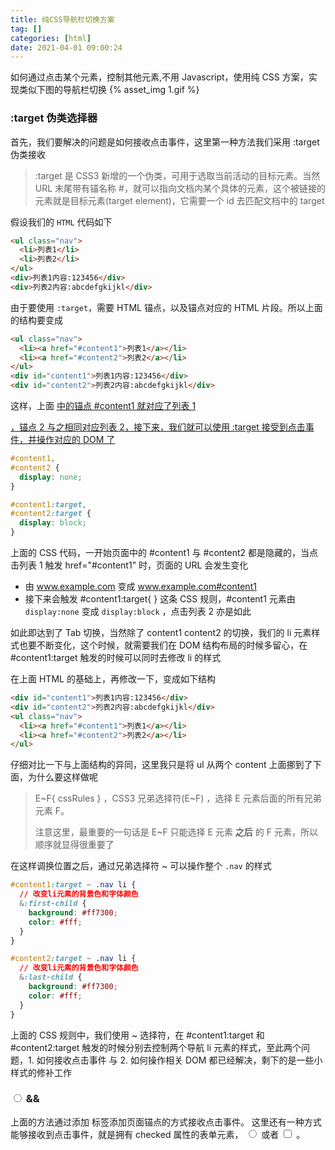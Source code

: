 ```yaml
---
title: 纯CSS导航栏切换方案
tag: []
categories: [html]
date: 2021-04-01 09:00:24
---
```


如何通过点击某个元素，控制其他元素,不用 Javascript，使用纯 CSS 方案，实现类似下图的导航栏切换
{% asset_img 1.gif %}

### :target 伪类选择器

首先，我们要解决的问题是如何接收点击事件，这里第一种方法我们采用 :target 伪类接收

> :target 是 CSS3 新增的一个伪类，可用于选取当前活动的目标元素。当然 URL 末尾带有锚名称 #，就可以指向文档内某个具体的元素，这个被链接的元素就是目标元素(target element)，它需要一个 id 去匹配文档中的 target

假设我们的 `HTML` 代码如下

```html
<ul class="nav">
  <li>列表1</li>
  <li>列表2</li>
</ul>
<div>列表1内容:123456</div>
<div>列表2内容:abcdefgkijkl</div>
```

由于要使用 `:target`，需要 HTML 锚点，以及锚点对应的 HTML 片段。所以上面的结构要变成

```html
<ul class="nav">
  <li><a href="#content1">列表1</a></li>
  <li><a href="#content2">列表2</a></li>
</ul>
<div id="content1">列表1内容:123456</div>
<div id="content2">列表2内容:abcdefgkijkl</div>
```

这样，上面 <a href="#content1"> 中的锚点 #content1 就对应了列表 1 <div id="content1"> ，锚点 2 与之相同对应列表 2，接下来，我们就可以使用 :target 接受到点击事件，并操作对应的 DOM 了

```css
#content1,
#content2 {
  display: none;
}

#content1:target,
#content2:target {
  display: block;
}
```

上面的 CSS 代码，一开始页面中的 #content1 与 #content2 都是隐藏的，当点击列表 1 触发 href="#content1" 时，页面的 URL 会发生变化

- 由 www.example.com 变成 www.example.com#content1
- 接下来会触发 #content1:target{ } 这条 CSS 规则，#content1 元素由 `display:none` 变成 `display:block` ，点击列表 2 亦是如此

如此即达到了 Tab 切换，当然除了 content1 content2 的切换，我们的 li 元素样式也要不断变化，这个时候，就需要我们在 DOM 结构布局的时候多留心，在 #content1:target 触发的时候可以同时去修改 li 的样式

在上面 HTML 的基础上，再修改一下，变成如下结构

```html
<div id="content1">列表1内容:123456</div>
<div id="content2">列表2内容:abcdefgkijkl</div>
<ul class="nav">
  <li><a href="#content1">列表1</a></li>
  <li><a href="#content2">列表2</a></li>
</ul>
```

仔细对比一下与上面结构的异同，这里我只是将 ul 从两个 content 上面挪到了下面，为什么要这样做呢

> E~F{ cssRules } ，CSS3 兄弟选择符(E~F) ，选择 E 元素后面的所有兄弟元素 F。
>
> 注意这里，最重要的一句话是 E~F 只能选择 E 元素 **之后** 的 F 元素，所以顺序就显得很重要了

在这样调换位置之后，通过兄弟选择符 ~ 可以操作整个 `.nav` 的样式

```css
#content1:target ~ .nav li {
  // 改变li元素的背景色和字体颜色
  &:first-child {
    background: #ff7300;
    color: #fff;
  }
}

#content2:target ~ .nav li {
  // 改变li元素的背景色和字体颜色
  &:last-child {
    background: #ff7300;
    color: #fff;
  }
}
```

上面的 CSS 规则中，我们使用 ~ 选择符，在 #content1:target 和 #content2:target 触发的时候分别去控制两个导航 li 元素的样式，至此两个问题，1. 如何接收点击事件 与 2. 如何操作相关 DOM 都已经解决，剩下的是一些小样式的修补工作

### <input type="radio"> && <label for="">

上面的方法通过添加 <a> 标签添加页面锚点的方式接收点击事件。
这里还有一种方式能够接收到点击事件，就是拥有 checked 属性的表单元素， <input type="radio"> 或者 <input type="checkbox"> 。
